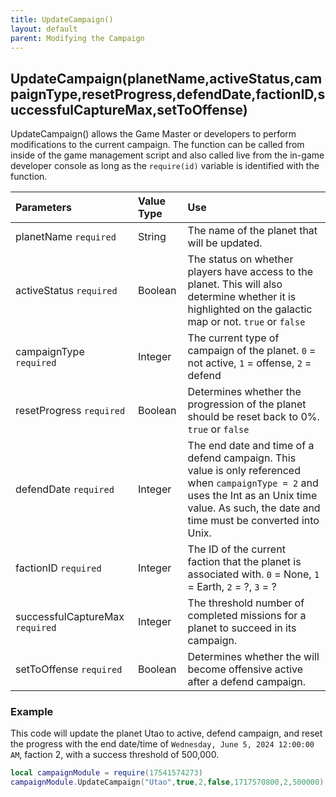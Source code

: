 ```yaml
---
title: UpdateCampaign()
layout: default
parent: Modifying the Campaign
---
```


<h2>UpdateCampaign(planetName,activeStatus,campaignType,resetProgress,defendDate,factionID,successfulCaptureMax,setToOffense)</h2>

UpdateCampaign() allows the Game Master or developers to perform modifications to the current campaign. The function can be called from inside of the game management script and also called live from the in-game developer console as long as the `require(id)` variable is identified with the function.

| Parameters     | Value Type | Use          |
|:---------------|:-----------|:-------------|
| planetName `required` | String     | The name of the planet that will be updated. |
| activeStatus `required`   | Boolean    | The status on whether players have access to the planet. This will also determine whether it is highlighted on the galactic map or not. `true` or `false` |
| campaignType `required`   | Integer        | The current type of campaign of the planet. `0` = not active, `1` = offense, `2` = defend |
| resetProgress `required`  | Boolean    | Determines whether the progression of the planet should be reset back to 0%. `true` or `false` |
| defendDate `required`     | Integer        | The end date and time of a defend campaign. This value is only referenced when `campaignType = 2` and uses the Int as an Unix time value. As such, the date and time must be converted into Unix. |
| factionID `required`     | Integer        | The ID of the current faction that the planet is associated with. `0` = None, `1` = Earth, `2` = ?, `3` = ? |
| successfulCaptureMax `required`     | Integer        | The threshold number of completed missions for a planet to succeed in its campaign. |
| setToOffense `required` | Boolean | Determines whether the will become offensive active after a defend campaign. |

<h3>Example</h3>

This code will update the planet Utao to active, defend campaign, and reset the progress with the end date/time of `Wednesday, June 5, 2024 12:00:00 AM`, faction 2, with a success threshold of 500,000.

```lua
local campaignModule = require(17541574273)
campaignModule.UpdateCampaign("Utao",true,2,false,1717570800,2,500000)
```
